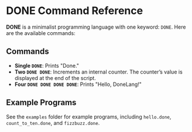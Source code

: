 # DONE Command Reference

**DONE** is a minimalist programming language with one keyword: `DONE`. Here are the available commands:

## Commands

- **Single `DONE`**: Prints "Done."
- **Two `DONE DONE`**: Increments an internal counter. The counter’s value is displayed at the end of the script.
- **Four `DONE DONE DONE DONE`**: Prints "Hello, DoneLang!"

## Example Programs

See the `examples` folder for example programs, including `hello.done`, `count_to_ten.done`, and `fizzbuzz.done`.
